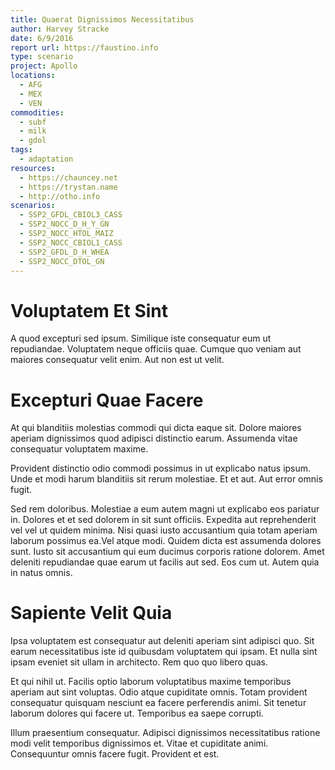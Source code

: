 ```yaml
---
title: Quaerat Dignissimos Necessitatibus
author: Harvey Stracke
date: 6/9/2016
report url: https://faustino.info
type: scenario
project: Apollo
locations:
  - AFG
  - MEX
  - VEN
commodities:
  - subf
  - milk
  - gdol
tags:
  - adaptation
resources:
  - https://chauncey.net
  - https://trystan.name
  - http://otho.info
scenarios:
  - SSP2_GFDL_CBIOL3_CASS
  - SSP2_NOCC_D_H_Y_GN
  - SSP2_NOCC_HTOL_MAIZ
  - SSP2_NOCC_CBIOL1_CASS
  - SSP2_GFDL_D_H_WHEA
  - SSP2_NOCC_DTOL_GN
---
```

# Voluptatem Et Sint
A quod excepturi sed ipsum. Similique iste consequatur eum ut repudiandae. Voluptatem neque officiis quae. Cumque quo veniam aut maiores consequatur velit enim. Aut non est ut velit.

# Excepturi Quae Facere
At qui blanditiis molestias commodi qui dicta eaque sit. Dolore maiores aperiam dignissimos quod adipisci distinctio earum. Assumenda vitae consequatur voluptatem maxime.
 Provident distinctio odio commodi possimus in ut explicabo natus ipsum. Unde et modi harum blanditiis sit rerum molestiae. Et et aut. Aut error omnis fugit.
 Sed rem doloribus. Molestiae a eum autem magni ut explicabo eos pariatur in. Dolores et et sed dolorem in sit sunt officiis. Expedita aut reprehenderit vel vel ut quidem minima. Nisi quasi iusto accusantium quia totam aperiam laborum possimus ea.Vel atque modi. Quidem dicta est assumenda dolores sunt. Iusto sit accusantium qui eum ducimus corporis ratione dolorem. Amet deleniti repudiandae quae earum ut facilis aut sed. Eos cum ut. Autem quia in natus omnis.

# Sapiente Velit Quia
Ipsa voluptatem est consequatur aut deleniti aperiam sint adipisci quo. Sit earum necessitatibus iste id quibusdam voluptatem qui ipsam. Et nulla sint ipsam eveniet sit ullam in architecto. Rem quo quo libero quas.
 Et qui nihil ut. Facilis optio laborum voluptatibus maxime temporibus aperiam aut sint voluptas. Odio atque cupiditate omnis. Totam provident consequatur quisquam nesciunt ea facere perferendis animi. Sit tenetur laborum dolores qui facere ut. Temporibus ea saepe corrupti.
 Illum praesentium consequatur. Adipisci dignissimos necessitatibus ratione modi velit temporibus dignissimos et. Vitae et cupiditate animi. Consequuntur omnis facere fugit. Provident et est.

